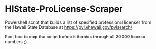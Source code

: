 # HIState-ProLicense-Scraper
Powershell script that builds a list of specified professional licenses from the Hawaii State Database at https://pvl.ehawaii.gov/pvlsearch/

Feel free to stop the script before it iterates through all 20,000 license numbers ;)
